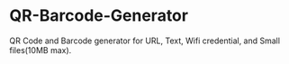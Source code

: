 # QR-Barcode-Generator
QR Code and Barcode generator for URL, Text, Wifi credential, and Small files(10MB max).
